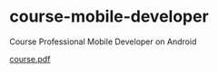 # course-mobile-developer
Course Professional Mobile Developer on Android

[course.pdf](https://github.com/AnhTuanLai/course-mobile-developer/files/15400677/course.pdf)
